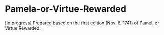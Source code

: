 # Pamela-or-Virtue-Rewarded
[In progress] Prepared based on the first edition (Nov. 6, 1741) of Pamel, or Virtue Rewarded.
